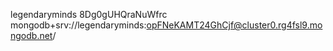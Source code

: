 legendaryminds
8Dg0gUHQraNuWfrc
mongodb+srv://legendaryminds:opFNeKAMT24GhCjf@cluster0.rg4fsl9.mongodb.net/

